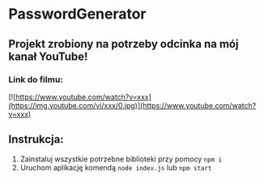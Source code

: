 # PasswordGenerator

## Projekt zrobiony na potrzeby odcinka na mój kanał YouTube!

### Link do filmu:
[![https://www.youtube.com/watch?v=xxx](https://img.youtube.com/vi/xxx/0.jpg)](https://www.youtube.com/watch?v=xxx)


## Instrukcja:
1. Zainstaluj wszystkie potrzebne biblioteki przy pomocy `npm i`
2. Uruchom aplikację komendą `node index.js` lub `npm start`
